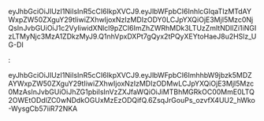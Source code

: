 <!-- user -->
eyJhbGciOiJIUzI1NiIsInR5cCI6IkpXVCJ9.eyJlbWFpbCI6InhlcGlqaTIzMTdAYWxpZW50ZXguY29tIiwiZXhwIjoxNzIzMDIzODY0LCJpYXQiOjE3MjI5Mzc0NjQsInJvbGUiOiJ1c2VyIiwidXNlcl9pZCI6ImZhZWRhMDk3LTUzZmItNDllZi1iNGIzLTMyNjc3MzA1ZDkzMyJ9.Q1nhVpxDXPt7gQyx2tPQyXEYtoHaeJ8u2HSlz_UG-DI

<!-- admin -->:
eyJhbGciOiJIUzI1NiIsInR5cCI6IkpXVCJ9.eyJlbWFpbCI6ImhhbW9jbzk5MDZAYWxpZW50ZXguY29tIiwiZXhwIjoxNzIzMDIzODMwLCJpYXQiOjE3MjI5Mzc0MzAsInJvbGUiOiJhZG1pbiIsInVzZXJfaWQiOiJiMTBhMGRkOC00MmE0LTQ2OWEtODdlZC0wNDdkOGUxMzEzODQifQ.6ZsqJrGouPs_ozvfX4UU2_hWko-WysgCb57iiR72NKA